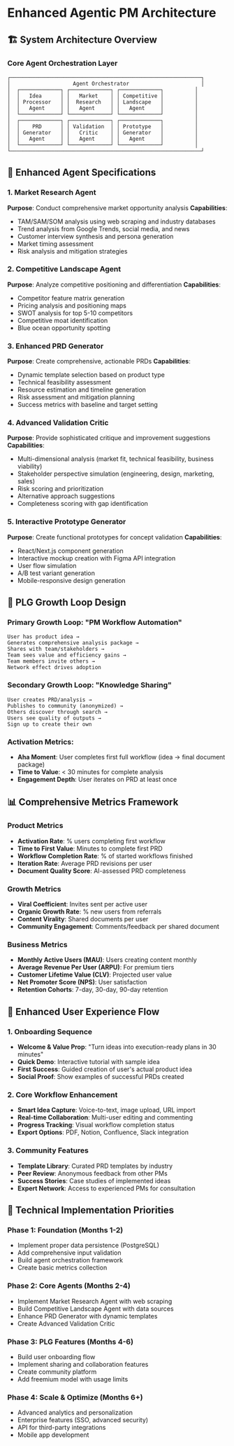 # Enhanced Agentic PM Architecture

## 🏗️ System Architecture Overview

### Core Agent Orchestration Layer
```
┌─────────────────────────────────────────────────────────────┐
│                    Agent Orchestrator                       │
│  ┌─────────────┐ ┌─────────────┐ ┌─────────────┐          │
│  │   Idea      │ │   Market    │ │ Competitive │          │
│  │ Processor   │ │  Research   │ │ Landscape   │          │
│  │   Agent     │ │   Agent     │ │   Agent     │          │
│  └─────────────┘ └─────────────┘ └─────────────┘          │
│  ┌─────────────┐ ┌─────────────┐ ┌─────────────┐          │
│  │    PRD      │ │ Validation  │ │ Prototype   │          │
│  │ Generator   │ │   Critic    │ │ Generator   │          │
│  │   Agent     │ │   Agent     │ │   Agent     │          │
│  └─────────────┘ └─────────────┘ └─────────────┘          │
└─────────────────────────────────────────────────────────────┘
```

## 🎯 Enhanced Agent Specifications

### 1. Market Research Agent
**Purpose**: Conduct comprehensive market opportunity analysis
**Capabilities**:
- TAM/SAM/SOM analysis using web scraping and industry databases
- Trend analysis from Google Trends, social media, and news
- Customer interview synthesis and persona generation
- Market timing assessment
- Risk analysis and mitigation strategies

### 2. Competitive Landscape Agent  
**Purpose**: Analyze competitive positioning and differentiation
**Capabilities**:
- Competitor feature matrix generation
- Pricing analysis and positioning maps
- SWOT analysis for top 5-10 competitors
- Competitive moat identification
- Blue ocean opportunity spotting

### 3. Enhanced PRD Generator
**Purpose**: Create comprehensive, actionable PRDs
**Capabilities**:
- Dynamic template selection based on product type
- Technical feasibility assessment
- Resource estimation and timeline generation
- Risk assessment and mitigation planning
- Success metrics with baseline and target setting

### 4. Advanced Validation Critic
**Purpose**: Provide sophisticated critique and improvement suggestions
**Capabilities**:
- Multi-dimensional analysis (market fit, technical feasibility, business viability)
- Stakeholder perspective simulation (engineering, design, marketing, sales)
- Risk scoring and prioritization
- Alternative approach suggestions
- Completeness scoring with gap identification

### 5. Interactive Prototype Generator
**Purpose**: Create functional prototypes for concept validation
**Capabilities**:
- React/Next.js component generation
- Interactive mockup creation with Figma API integration
- User flow simulation
- A/B test variant generation
- Mobile-responsive design generation

## 🔄 PLG Growth Loop Design

### Primary Growth Loop: "PM Workflow Automation"
```
User has product idea → 
Generates comprehensive analysis package → 
Shares with team/stakeholders → 
Team sees value and efficiency gains → 
Team members invite others → 
Network effect drives adoption
```

### Secondary Growth Loop: "Knowledge Sharing"
```
User creates PRD/analysis → 
Publishes to community (anonymized) → 
Others discover through search → 
Users see quality of outputs → 
Sign up to create their own
```

### Activation Metrics:
- **Aha Moment**: User completes first full workflow (idea → final document package)
- **Time to Value**: < 30 minutes for complete analysis
- **Engagement Depth**: User iterates on PRD at least once

## 📊 Comprehensive Metrics Framework

### Product Metrics
- **Activation Rate**: % users completing first workflow
- **Time to First Value**: Minutes to complete first PRD
- **Workflow Completion Rate**: % of started workflows finished
- **Iteration Rate**: Average PRD revisions per user
- **Document Quality Score**: AI-assessed PRD completeness

### Growth Metrics  
- **Viral Coefficient**: Invites sent per active user
- **Organic Growth Rate**: % new users from referrals
- **Content Virality**: Shared documents per user
- **Community Engagement**: Comments/feedback per shared document

### Business Metrics
- **Monthly Active Users (MAU)**: Users creating content monthly
- **Average Revenue Per User (ARPU)**: For premium tiers
- **Customer Lifetime Value (CLV)**: Projected user value
- **Net Promoter Score (NPS)**: User satisfaction
- **Retention Cohorts**: 7-day, 30-day, 90-day retention

## 🎨 Enhanced User Experience Flow

### 1. Onboarding Sequence
- **Welcome & Value Prop**: "Turn ideas into execution-ready plans in 30 minutes"
- **Quick Demo**: Interactive tutorial with sample idea
- **First Success**: Guided creation of user's actual product idea
- **Social Proof**: Show examples of successful PRDs created

### 2. Core Workflow Enhancement
- **Smart Idea Capture**: Voice-to-text, image upload, URL import
- **Real-time Collaboration**: Multi-user editing and commenting
- **Progress Tracking**: Visual workflow completion status
- **Export Options**: PDF, Notion, Confluence, Slack integration

### 3. Community Features
- **Template Library**: Curated PRD templates by industry
- **Peer Review**: Anonymous feedback from other PMs
- **Success Stories**: Case studies of implemented ideas
- **Expert Network**: Access to experienced PMs for consultation

## 🔧 Technical Implementation Priorities

### Phase 1: Foundation (Months 1-2)
- Implement proper data persistence (PostgreSQL)
- Add comprehensive input validation
- Build agent orchestration framework
- Create basic metrics collection

### Phase 2: Core Agents (Months 2-4)  
- Implement Market Research Agent with web scraping
- Build Competitive Landscape Agent with data sources
- Enhance PRD Generator with dynamic templates
- Create Advanced Validation Critic

### Phase 3: PLG Features (Months 4-6)
- Build user onboarding flow
- Implement sharing and collaboration features
- Create community platform
- Add freemium model with usage limits

### Phase 4: Scale & Optimize (Months 6+)
- Advanced analytics and personalization
- Enterprise features (SSO, advanced security)
- API for third-party integrations
- Mobile app development